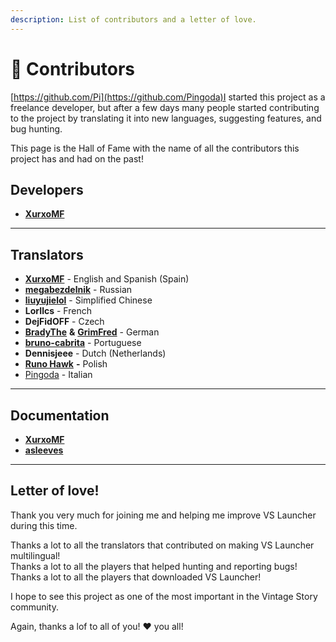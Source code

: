 ```yaml
---
description: List of contributors and a letter of love.
---
```


# 👤 Contributors

[https://github.com/Pi](https://github.com/Pingoda)I started this project as a freelance developer, but after a few days many people started contributing to the project by translating it into new languages, suggesting features, and bug hunting.

This page is the Hall of Fame with the name of all the contributors this project has and had on the past!

## Developers

* [**XurxoMF**](https://github.com/XurxoMF)

***

## Translators

* [**XurxoMF**](https://github.com/XurxoMF) - English and Spanish (Spain)
* [**megabezdelnik**](https://github.com/megabezdelnik) - Russian
* [**liuyujielol**](https://github.com/liuyujielol) - Simplified Chinese
* **LorIlcs** - French
* **DejFidOFF** - Czech
* [**BradyThe**](https://github.com/BradyThe) **&** [**GrimFred**](https://github.com/GrimFred) - German
* [**bruno-cabrita**](https://github.com/bruno-cabrita) - Portuguese
* **Dennisjeee** - Dutch (Netherlands)
* [**Runo Hawk**](https://github.com/RunoHawk) **-** Polish
* [Pingoda](https://github.com/Pingoda) - Italian

***

## Documentation

* [**XurxoMF**](https://github.com/XurxoMF)
* [**asleeves**](https://github.com/asleeves)

***

## Letter of love!

Thank you very much for joining me and helping me improve VS Launcher during this time.

Thanks a lot to all the translators that contributed on making VS Launcher multilingual!\
Thanks a lot to all the players that helped hunting and reporting bugs!\
Thanks a lot to all the players that downloaded VS Launcher!

I hope to see this project as one of the most important in the Vintage Story community.

Again, thanks a lof to all of you! ❤️ you all!
